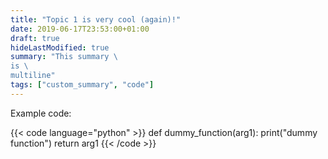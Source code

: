 ```yaml
---
title: "Topic 1 is very cool (again)!"
date: 2019-06-17T23:53:00+01:00
draft: true
hideLastModified: true
summary: "This summary \
is \
multiline"
tags: ["custom_summary", "code"]
---
```



Example code:

{{< code language="python" >}}
def dummy_function(arg1):
    print("dummy function")
    return arg1 
{{< /code >}}
